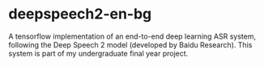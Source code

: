 # deepspeech2-en-bg
A tensorflow implementation of an end-to-end deep learning ASR system, following the Deep Speech 2 model (developed by Baidu Research). This system is part of my undergraduate final year project.
